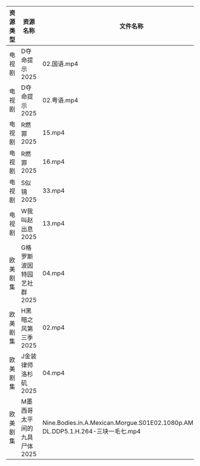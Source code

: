 | 资源类型 | 资源名称             | 文件名称                                                                            | 分享链接                                 | 更新时间                |
| ---- | ---------------- | ------------------------------------------------------------------------------- | ------------------------------------ | ------------------- |
| 电视剧  | D夺命提示2025        | 02.国语.mp4                                                                       | https://www.alipan.com/s/CCfHY9N4QyX | 2025-03-18 21:05:30 |
| 电视剧  | D夺命提示2025        | 02.粤语.mp4                                                                       | https://www.alipan.com/s/CCfHY9N4QyX | 2025-03-18 21:05:30 |
| 电视剧  | R燃罪2025          | 15.mp4                                                                          | https://www.alipan.com/s/R1VTj12mT2c | 2025-03-18 19:07:18 |
| 电视剧  | R燃罪2025          | 16.mp4                                                                          | https://www.alipan.com/s/R1VTj12mT2c | 2025-03-18 19:07:17 |
| 电视剧  | S似锦2025          | 33.mp4                                                                          | https://www.alipan.com/s/VMdivamJ5t3 | 2025-03-18 00:07:02 |
| 电视剧  | W我叫赵出息2025       | 13.mp4                                                                          | https://www.alipan.com/s/eJE8EhtETs6 | 2025-03-18 19:07:31 |
| 欧美剧集 | G格罗斯波因特园艺社群2025  | 04.mp4                                                                          | https://pan.quark.cn/s/9b9b6a68a5a2  | 2025-03-18 16:22:32 |
| 欧美剧集 | H黑暗之风第三季2025     | 02.mp4                                                                          | https://pan.quark.cn/s/d46a5be6d438  | 2025-03-18 16:23:27 |
| 欧美剧集 | J金装律师洛杉矶2025     | 04.mp4                                                                          | https://pan.quark.cn/s/e3a2537f5ada  | 2025-03-18 01:24:00 |
| 欧美剧集 | M墨西哥太平间的九具尸体2025 | Nine.Bodies.in.A.Mexican.Morgue.S01E02.1080p.AMZN.WEB-DL.DDP5.1.H.264-三块一毛七.mp4 | https://pan.quark.cn/s/0859e6171b16  | 2025-03-18 16:24:34 |
